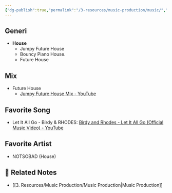 ```yaml
---
{"dg-publish":true,"permalink":"/3-resources/music-production/music/","tags":["type/dashboard/MOC"]}
---
```




## Generi

- **House**
	- Jumpy Future House
	- Bouncy Piano House.
	- Future House

## Mix

- Future House
	- [Jumpy Future House Mix - YouTube](https://www.youtube.com/watch?v=dL1VpKDN5bw)

## Favorite Song

- Let It All Go - Birdy & RHODES: [Birdy and Rhodes - Let It All Go (Official Music Video) - YouTube](https://youtu.be/6u0DGIh3wLA?si=7YdrBDNRkL1nVdK7)

## Favorite Artist

- NOTSOBAD (House)


## 🔗 Related Notes

- [[3. Resources/Music Production/Music Production\|Music Production]]